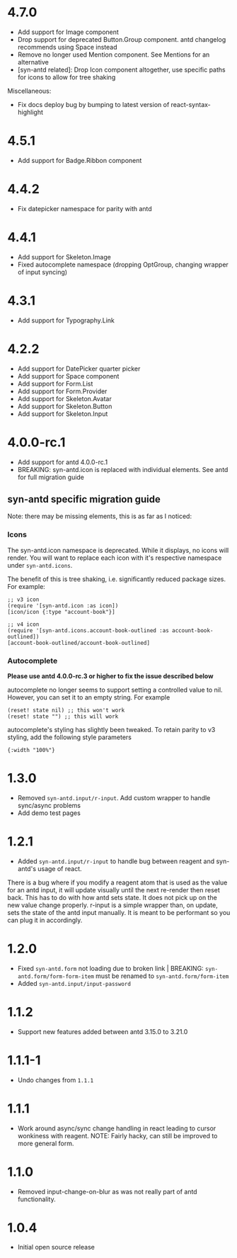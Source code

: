 # 4.7.0
- Add support for Image component
- Drop support for deprecated Button.Group component. antd changelog recommends using Space instead
- Remove no longer used Mention component. See Mentions for an alternative
- [syn-antd related]: Drop Icon component altogether, use specific paths for icons to allow for tree shaking

Miscellaneous:
- Fix docs deploy bug by bumping to latest version of react-syntax-highlight

# 4.5.1
- Add support for Badge.Ribbon component

# 4.4.2
- Fix datepicker namespace for parity with antd

# 4.4.1
- Add support for Skeleton.Image
- Fixed autocomplete namespace (dropping OptGroup, changing wrapper of input syncing)

# 4.3.1
- Add support for Typography.Link

# 4.2.2
- Add support for DatePicker quarter picker
- Add support for Space component
- Add support for Form.List
- Add support for Form.Provider
- Add support for Skeleton.Avatar
- Add support for Skeleton.Button
- Add support for Skeleton.Input

# 4.0.0-rc.1
- Add support for antd 4.0.0-rc.1
- BREAKING: syn-antd.icon is replaced with individual elements. See antd for full migration guide

## syn-antd specific migration guide

Note: there may be missing elements, this is as far as I noticed:

### Icons

The syn-antd.icon namespace is deprecated. While it displays, no icons will render. You will want to replace each icon with it's respective namespace under `syn-antd.icons`.

The benefit of this is tree shaking, i.e. significantly reduced package sizes. For example:

```
;; v3 icon
(require '[syn-antd.icon :as icon])
[icon/icon {:type "account-book"}]

;; v4 icon
(require '[syn-antd.icons.account-book-outlined :as account-book-outlined])
[account-book-outlined/account-book-outlined]
```

### Autocomplete

**Please use antd 4.0.0-rc.3 or higher to fix the issue described below**

autocomplete no longer seems to support setting a controlled value to nil. However, you can set it to an empty string. For example

```
(reset! state nil) ;; this won't work
(reset! state "") ;; this will work
``` 

autocomplete's styling has slightly been tweaked. To retain parity to v3 styling, add the following style parameters

```
{:width "100%"}
```


# 1.3.0
- Removed `syn-antd.input/r-input`. Add custom wrapper to handle sync/async problems
- Add demo test pages

# 1.2.1
- Added `syn-antd.input/r-input` to handle bug between reagent and syn-antd's usage of react.

There is a bug where if you modify a reagent atom that is used as the value for an antd input, it will update visually until the next re-render then reset back. This has to do with how antd sets state. It does not pick up on the new value change properly. r-input is a simple wrapper than, on update, sets the state of the antd input manually. It is meant to be performant so you can plug it in accordingly. 

# 1.2.0
- Fixed `syn-antd.form` not loading due to broken link | BREAKING: `syn-antd.form/form-form-item` must be renamed to `syn-antd.form/form-item`
- Added `syn-antd.input/input-password`

# 1.1.2
- Support new features added between antd 3.15.0 to 3.21.0

# 1.1.1-1

- Undo changes from `1.1.1`

# 1.1.1

- Work around async/sync change handling in react leading to cursor wonkiness with reagent. NOTE: Fairly hacky, can still be improved to more general form.

# 1.1.0

- Removed input-change-on-blur as was not really part of antd functionality.

# 1.0.4

- Initial open source release